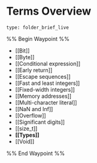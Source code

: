 # Terms Overview
 
```ccard
type: folder_brief_live
```
 
%% Begin Waypoint %%
- [[Bit]]
- [[Byte]]
- [[Conditional expression]]
- [[Early return]]
- [[Escape sequences]]
- [[Fast and least integers]]
- [[Fixed-width integers]]
- [[Memory addresses]]
- [[Multi-character literal]]
- [[NaN and Inf]]
- [[Overflow]]
- [[Significant digits]]
- [[size_t]]
- **[[Types]]**
- [[Void]]

%% End Waypoint %%